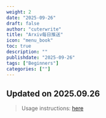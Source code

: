 ```yaml
---
weight: 2
date: "2025-09-26"
draft: false
author: "cuterwrite"
title: "Arxiv每日推送"
icon: "menu_book"
toc: true
description: ""
publishdate: "2025-09-26"
tags: ["Beginners"]
categories: [""]
---
```

## Updated on 2025.09.26
> Usage instructions: [here](./docs/README.md#usage)

